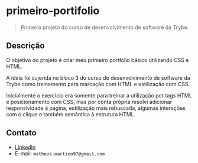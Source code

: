 # primeiro-portifolio
>Primeiro projeto do curso de desenvolvimento de software da Trybe.

## Descrição
O objetivo do projeto é criar meu primeiro portfólio básico utilizando CSS e HTML. 

A ideia foi sujerida no bloco 3 do curso de desenvolvimento de software da Trybe como treinamento para marcação com HTML e estilização com CSS.

Inicialmente o exercício era somente para treinar a utilização por tags HTML e posicionamento com CSS, mas por conta própria resolvi adicionar responsividade à página, estilização mais rebuscada, algumas interações com o clique e também semântica à estrutura HTML.

## Contato
* [LinkedIn](https://www.linkedin.com/in/matheus-martino/)
* E-mail: `matheus.martino97@gmail.com`
